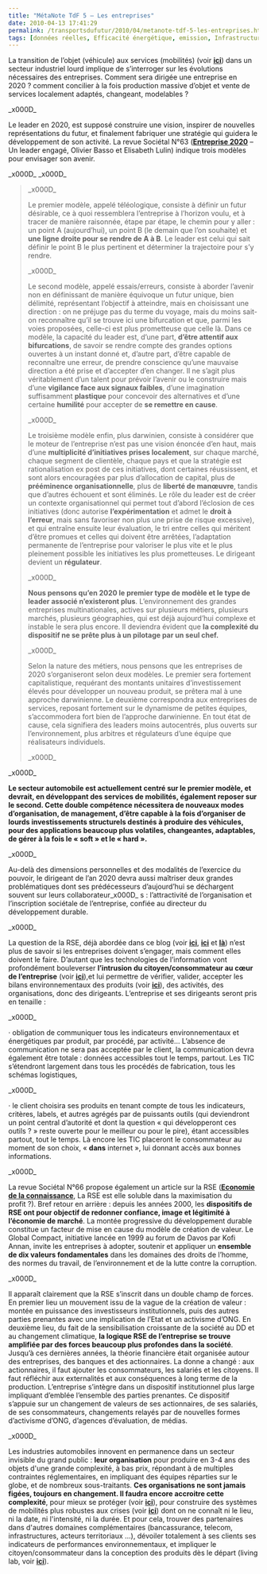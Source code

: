 ```yaml
---
title: "MétaNote TdF 5 – Les entreprises"
date: 2010-04-13 17:41:29
permalink: /transportsdufutur/2010/04/metanote-tdf-5-les-entreprises.html
tags: [données réelles, Efficacité énergétique, emission, Infrastructure, internet, multimodes, open source, partage de données, robustesse, RSE, Service de mobilité]
---
```


<p class="MsoNormal">La transition de l’objet (véhicule) aux services (mobilités) (voir <strong><a href="https://gabrielplassat.github.io/transportsdufutur/2009/11/le-passage-de-lobjet-vehicule-aux-services-de-mobilite-une-chance.html" target="_blank" rel="noopener">ici</a></strong>) dans un secteur industriel lourd implique de s’interroger sur les évolutions nécessaires des entreprises. Comment sera dirigée une entreprise en 2020 ? comment concilier à la fois production massive d’objet et vente de services localement adaptés, changeant, modelables ?</p>_x000D_
<p class="MsoNormal"><span style="text-decoration: none;">Le leader en 2020, est supposé construire une vision, inspirer de nouvelles représentations du futur, et finalement fabriquer une stratégie qui guidera le développement de son activité. La revue Sociétal N°63 (<strong><a href="http://www.societal.fr/acc_id/liens_accid.asp?cid=200963&ccodoper=3#" target="_blank" rel="noopener">Entreprise 2020</a></strong> – Un leader engagé, Olivier Basso et Elisabeth Lulin) indique trois modèles pour envisager son avenir.</span></p>_x000D_
<!--more-->_x000D_
<blockquote>_x000D_
<p class="MsoNormal">Le premier modèle, appelé téléologique, consiste à définir un futur désirable, ce à quoi ressemblera l’entreprise à l’horizon voulu, et à tracer de manière raisonnée, étape par étape, le chemin pour y aller : un point A (aujourd’hui), un point B (le demain que l’on souhaite) et <strong>une ligne droite pour se rendre de A à B</strong>. Le leader est celui qui sait définir le point B le plus pertinent et déterminer la trajectoire pour s’y rendre.</p>_x000D_
<p class="MsoNormal">Le second modèle, appelé essais/erreurs, consiste à aborder l’avenir non en définissant de manière équivoque un futur unique, bien délimité, représentant l’objectif à atteindre, mais en choisissant une direction : on ne préjuge pas du terme du voyage, mais du moins sait-on reconnaître qu’il se trouve ici une bifurcation et que, parmi les voies proposées, celle-ci est plus prometteuse que celle là. Dans ce modèle, la capacité du leader est, d’une part, <strong>d’être attentif aux bifurcations</strong>, de savoir se rendre compte des grandes options ouvertes à un instant donné et, d’autre part, d’être capable de reconnaître une erreur, de prendre conscience qu’une mauvaise direction a été prise et d’accepter d’en changer. Il ne s’agit plus véritablement d’un talent pour prévoir l’avenir ou le construire mais d’une <strong>vigilance face aux signaux faibles</strong>, d’une imagination suffisamment <strong>plastique</strong> pour concevoir des alternatives et d’une certaine <strong>humilité</strong> pour accepter de <strong>se remettre en cause</strong>.</p>_x000D_
<p class="MsoNormal">Le troisième modèle enfin, plus darwinien, consiste à considérer que le moteur de l’entreprise n’est pas une vision énoncée d’en haut, mais d’une <strong>multiplicité d’initiatives prises localement</strong>, sur chaque marché, chaque segment de clientèle, chaque pays et que la stratégie est rationalisation ex post de ces initiatives, dont certaines réussissent, et sont alors encouragées par plus d’allocation de capital, plus de <strong>prééminence organisationnelle</strong>, plus de <strong>liberté de manœuvre</strong>, tandis que d’autres échouent et sont éliminés. Le rôle du leader est de créer un contexte organisationnel qui permet tout d’abord l’éclosion de ces initiatives (donc autorise <strong>l’expérimentation</strong> et admet le <strong>droit à l’erreur</strong>, mais sans favoriser non plus une prise de risque excessive), et qui entraîne ensuite leur évaluation, le tri entre celles qui méritent d’être promues et celles qui doivent être arrêtées, l’adaptation permanente de l’entreprise pour valoriser le plus vite et le plus pleinement possible les initiatives les plus prometteuses. Le dirigeant devient un <strong>régulateur</strong>.</p>_x000D_
<p class="MsoNormal"><strong>Nous pensons qu’en 2020 le premier type de modèle et le type de leader associé n’existeront plus</strong>. L’environnement des grandes entreprises multinationales, actives sur plusieurs métiers, plusieurs marchés, plusieurs géographies, qui est déjà aujourd’hui complexe et instable le sera plus encore. Il deviendra évident que <strong>la complexité du dispositif ne se prête plus à un pilotage par un seul chef.</strong></p>_x000D_
<p class="MsoNormal">Selon la nature des métiers, nous pensons que les entreprises de 2020 s’organiseront selon deux modèles. Le premier sera fortement capitalistique, requérant des montants unitaires d’investissement élevés pour développer un nouveau produit, se prêtera mal à une approche darwinienne. Le deuxième correspondra aux entreprises de services, reposant fortement sur le dynamisme de petites équipes, s’accommodera fort bien de l’approche darwinienne. En tout état de cause, cela signifiera des leaders moins autocentrés, plus ouverts sur l’environnement, plus arbitres et régulateurs d’une équipe que réalisateurs individuels.</p>_x000D_
</blockquote>_x000D_
<p class="MsoNormal"><strong>Le secteur automobile est actuellement centré sur le premier modèle, et devrait, en développant des services de mobilités, également reposer sur le second. Cette double compétence nécessitera de nouveaux modes d’organisation, de management, d’être capable à la fois d’organiser de lourds investissements structurels destinés à produire des véhicules, pour des applications beaucoup plus volatiles, changeantes, adaptables, de gérer à la fois le « soft » et le « hard ».</strong></p>_x000D_
<p class="MsoNormal">Au-delà des dimensions personnelles et des modalités de l’exercice du pouvoir, le dirigeant de l’an 2020 devra aussi maîtriser deux grandes problématiques dont ses prédécesseurs d’aujourd’hui se déchargent souvent sur leurs collaborateur_x000D_
s : l’attractivité de l’organisation et l’inscription sociétale de l’entreprise, confiée au directeur du développement durable.</p>_x000D_
<p class="MsoNormal"><span style="text-decoration: none;">La question de la RSE, déjà abordée dans ce blog (voir <strong><span style="text-decoration: underline;"><a href="https://gabrielplassat.github.io/transportsdufutur/2010/01/la-responsabilite-sociale-de-lentreprise-et-les-tic.html" target="_blank" rel="noopener">ici</a></span></strong>, <strong><a href="https://gabrielplassat.github.io/transportsdufutur/2010/02/is-it-business-or-philanthropy-.html" target="_blank" rel="noopener">ici</a></strong> et <strong><span style="text-decoration: underline;"><a href="https://gabrielplassat.github.io/transportsdufutur/2009/12/google-googles-comment-lacte-dachat-pourrait-etre-bouleverse.html" target="_blank" rel="noopener">là</a></span></strong>) n’est plus de savoir si les entreprises doivent s’engager, mais comment elles doivent le faire. D’autant que les technologies de l’information vont profondément bouleverser <strong>l’intrusion du citoyen/consommateur au cœur de l’entreprise</strong> (voir <strong><a href="https://gabrielplassat.github.io/transportsdufutur/2010/01/le-telephone-te-guidera.html" target="_blank" rel="noopener">ici</a></strong>),et lui permettre de vérifier, valider, accepter les bilans environnementaux des produits (voir <strong><span style="text-decoration: underline;"><a href="https://gabrielplassat.github.io/transportsdufutur/2010/01/quand-viendra-lheure-de-la-connaissance-des-emissions-reelles.html" target="_blank" rel="noopener">ici</a></span></strong>), des activités, des organisations, donc des dirigeants. L’entreprise et ses dirigeants seront pris en tenaille : </span></p>_x000D_
<p class="MsoNormal">· <span dir="ltr">obligation de communiquer tous les indicateurs environnementaux et énergétiques par produit, par procédé, par activité… L’absence de communication ne sera pas acceptée par le client, la communication devra également être totale : données accessibles tout le temps, partout. Les TIC s’étendront largement dans tous les procédés de fabrication, tous les schémas logistiques,</span></p>_x000D_
<p class="MsoNormal">· <span dir="ltr">le client choisira ses produits en tenant compte de tous les indicateurs, critères, labels, et autres agrégés par de puissants outils (qui deviendront un point central d’autorité et dont la question « qui développeront ces outils ? » reste ouverte pour le meilleur ou pour le pire), étant accessibles partout, tout le temps. Là encore les TIC placeront le consommateur au moment de son choix, « <strong>dans</strong> internet », lui donnant accès aux bonnes informations.</span></p>_x000D_
<p class="MsoNormal">La revue Sociétal N°66 propose également un article sur la RSE (<strong><span style="text-decoration: underline;"><a href="http://www.societal.fr/acc_id/liens_accid.asp?cid=200966&ccodoper=3#" target="_blank" rel="noopener">Economie de la connaissance</a></span></strong>, La RSE est elle soluble dans la maximisation du profit ?). Bref retour en arrière : depuis les années 2000, les <strong>dispositifs de RSE ont pour objectif de redonner confiance, image et légitimité à l’économie de marché</strong>. La montée progressive du développement durable constitue un facteur de mise en cause du modèle de création de valeur. Le Global Compact, initiative lancée en 1999 au forum de Davos par Kofi Annan, invite les entreprises à adopter, soutenir et appliquer un <strong>ensemble de dix valeurs fondamentales</strong> dans les domaines des droits de l’homme, des normes du travail, de l’environnement et de la lutte contre la corruption.</p>_x000D_
<p class="MsoNormal">Il apparaît clairement que la RSE s’inscrit dans un double champ de forces. En premier lieu un mouvement issu de la vague de la création de valeur : montée en puissance des investisseurs institutionnels, puis des autres parties prenantes avec une implication de l’Etat et un activisme d’ONG. En deuxième lieu, du fait de la sensibilisation croissante de la société au DD et au changement climatique, <strong>la logique RSE de l’entreprise se trouve amplifiée par des forces beaucoup plus profondes dans la société</strong>. Jusqu’à ces dernières années, la théorie financière était organisée autour des entreprises, des banques et des actionnaires. La donne a changé : aux actionnaires, il faut ajouter les consommateurs, les salariés et les citoyens. Il faut réfléchir aux externalités et aux conséquences à long terme de la production. L’entreprise s’intègre dans un dispositif institutionnel plus large impliquant d’emblée l’ensemble des parties prenantes. Ce dispositif s’appuie sur un changement de valeurs de ses actionnaires, de ses salariés, de ses consommateurs, changements relayés par de nouvelles formes d’activisme d’ONG, d’agences d’évaluation, de médias.</p>_x000D_
<p class="MsoNormal">Les industries automobiles innovent en permanence dans un secteur invisible du grand public : <strong>leur organisation</strong> pour produire en 3-4 ans des objets d'une grande complexité, à bas prix, répondant à de multiples contraintes réglementaires, en impliquant des équipes réparties sur le globe, et de nombreux sous-traitants. <strong>Ces organisations ne sont jamais figées, toujours en changement. Il faudra encore accroitre cette complexité</strong>, pour mieux se protéger (voir <strong><a href="https://gabrielplassat.github.io/transportsdufutur/2010/04/ce-que-lalliance-renaultdaimler-prefigure.html" target="_blank" rel="noopener">ici</a></strong>), pour construire des systèmes de mobilités plus robustes aux crises (voir <strong><a href="https://gabrielplassat.github.io/transportsdufutur/2009/11/pour-une-mobilite-plus-robuste-aux-crises-a-venir.html" target="_blank" rel="noopener">ici</a></strong>) dont on ne connaît ni le lieu, ni la date, ni l'intensité, ni la durée. Et pour cela, trouver des partenaires dans d'autres domaines complémentaires (bancassurance, telecom, infrastructures, acteurs territoriaux ...), dévoiler totalement à ses clients ses indicateurs de performances environnementaux, et impliquer le citoyen/consommateur dans la conception des produits dès le départ (living lab, voir <strong><a href="http://www.openlivinglabs.eu/ict-usage-lab.html" target="_blank" rel="noopener">ici</a></strong>).</p>
